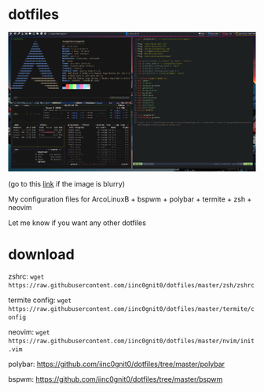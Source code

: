 # dotfiles
![screenshot](https://github.com/iinc0gnit0/dotfiles/blob/master/screenshot.png)

(go to this [link](https://github.com/iinc0gnit0/dotfiles/blob/master/screenshot.png) if the image is blurry)

My configuration files for ArcoLinuxB + bspwm + polybar + termite + zsh + neovim

Let me know if you want any other dotfiles

# download

zshrc: `wget https://raw.githubusercontent.com/iinc0gnit0/dotfiles/master/zsh/zshrc`

termite config: `wget https://raw.githubusercontent.com/iinc0gnit0/dotfiles/master/termite/config`

neovim: `wget https://raw.githubusercontent.com/iinc0gnit0/dotfiles/master/nvim/init.vim`

polybar: https://github.com/iinc0gnit0/dotfiles/tree/master/polybar

bspwm: https://github.com/iinc0gnit0/dotfiles/tree/master/bspwm
